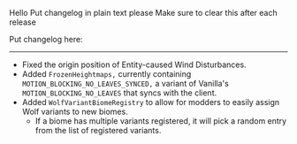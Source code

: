 Hello
Put changelog in plain text please
Make sure to clear this after each release

Put changelog here:

-----------------
- Fixed the origin position of Entity-caused Wind Disturbances.
- Added `FrozenHeightmaps,` currently containing `MOTION_BLOCKING_NO_LEAVES_SYNCED,` a variant of Vanilla's `MOTION_BLOCKING_NO_LEAVES` that syncs with the client.
- Added `WolfVariantBiomeRegistry` to allow for modders to easily assign Wolf variants to new biomes.
  - If a biome has multiple variants registered, it will pick a random entry from the list of registered variants.
